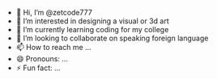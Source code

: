 - 👋 Hi, I’m @zetcode777
- 👀 I’m interested in designing a visual or 3d art
- 🌱 I’m currently learning coding for my college
- 💞️ I’m looking to collaborate on speaking foreign language
- 📫 How to reach me ...
- 😄 Pronouns: ...
- ⚡ Fun fact: ...

<!---
zetcode777/zetcode777 is a ✨ special ✨ repository because its `README.md` (this file) appears on your GitHub profile.
You can click the Preview link to take a look at your changes.
--->
